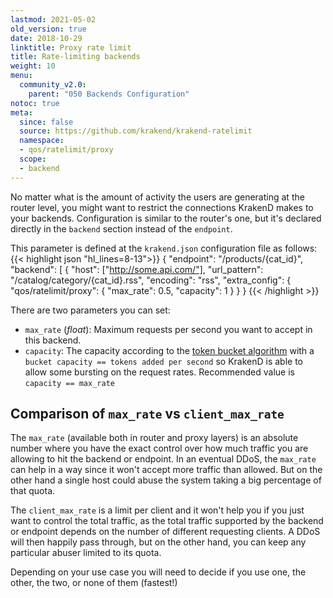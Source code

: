 ```yaml
---
lastmod: 2021-05-02
old_version: true
date: 2018-10-29
linktitle: Proxy rate limit
title: Rate-limiting backends
weight: 10
menu:
  community_v2.0:
    parent: "050 Backends Configuration"
notoc: true
meta:
  since: false
  source: https://github.com/krakend/krakend-ratelimit
  namespace:
  - qos/ratelimit/proxy
  scope:
  - backend
---
```


No matter what is the amount of activity the users are generating at the router level, you might want to restrict the connections KrakenD makes to your backends. Configuration is similar to the router's one, but it's declared directly in the `backend` section instead of the `endpoint`.

This parameter is defined at the `krakend.json` configuration file as follows:
{{< highlight json "hl_lines=8-13">}}
    {
      "endpoint": "/products/{cat_id}",
      "backend": [
      {
          "host": ["http://some.api.com/"],
          "url_pattern": "/catalog/category/{cat_id}.rss",
          "encoding": "rss",
          "extra_config": {
              "qos/ratelimit/proxy": {
                  "max_rate": 0.5,
                  "capacity": 1
              }
          }
      }
{{< /highlight >}}

There are two parameters you can set:

- `max_rate` (*float*): Maximum requests per second you want to accept in this backend.
- `capacity`: The capacity according to the [token bucket algorithm](/docs/v2.0/throttling/token-bucket/) with a `bucket capacity == tokens added per second` so KrakenD is able to allow some bursting on the request rates. Recommended value is `capacity == max_rate`

## Comparison of `max_rate` vs `client_max_rate`
The `max_rate` (available both in router and proxy layers) is an absolute number where you have the exact control over how much traffic you are allowing to hit the backend or endpoint. In an eventual DDoS, the `max_rate` can help in a way since it won't accept more traffic than allowed. But on the other hand a single host could abuse the system taking a big percentage of that quota.

The `client_max_rate` is a limit per client and it won't help you if you just want to control the total traffic, as
the total traffic supported by the backend or endpoint depends on the number of different requesting clients. A DDoS will then happily pass through, but on the other hand, you can keep any particular abuser limited to its quota.

Depending on your use case you will need to decide if you use one, the other, the two, or none of them (fastest!)
